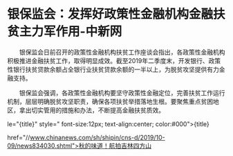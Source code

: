 # 银保监会：发挥好政策性金融机构金融扶贫主力军作用-中新网

　　银保监会日前召开的政策性金融机构扶贫工作座谈会指出，各政策性金融机构积极推进金融扶贫工作，取得明显成效。截至2019年二季度末，开发银行、政策性银行扶贫贷款余额占全银行业扶贫贷款余额的一半以上，为脱贫攻坚提供有力金融支持。

　　银保监会强调，各政策性金融机构要坚守政策性金融定位，完善扶贫工作运行机制，层层明确脱贫攻坚职责，确保各项扶贫举措落地生根。要聚焦重点贫困地区，拿出切实管用的措施和办法，不断提高金融扶贫质效。

le="{title}" style=" font-size:12px; text-align:center; color:#000">{title}

href="//www.chinanews.com/sh/shipin/cns-d/2019/10-09/news834030.shtml">秋的味道！航拍吉林四方山
